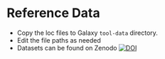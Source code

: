 # Reference Data

- Copy the loc files to Galaxy `tool-data` directory.
- Edit the file paths as needed
- Datasets can be found on Zenodo [![DOI](https://zenodo.org/badge/DOI/10.5281/zenodo.2539387.svg)](https://doi.org/10.5281/zenodo.2539387)

